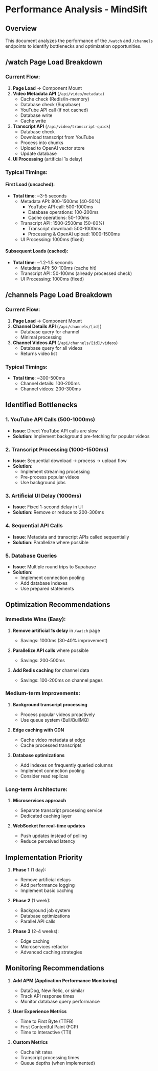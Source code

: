 # Performance Analysis - MindSift

## Overview
This document analyzes the performance of the `/watch` and `/channels` endpoints to identify bottlenecks and optimization opportunities.

## /watch Page Load Breakdown

### Current Flow:
1. **Page Load** → Component Mount
2. **Video Metadata API** (`/api/video/metadata`)
   - Cache check (Redis/in-memory)
   - Database check (Supabase)
   - YouTube API call (if not cached)
   - Database write
   - Cache write
3. **Transcript API** (`/api/video/transcript-quick`)
   - Database check
   - Download transcript from YouTube
   - Process into chunks
   - Upload to OpenAI vector store
   - Update database
4. **UI Processing** (artificial 1s delay)

### Typical Timings:

#### First Load (uncached):
- **Total time**: ~3-5 seconds
  - Metadata API: 800-1500ms (40-50%)
    - YouTube API call: 500-1000ms
    - Database operations: 100-200ms
    - Cache operations: 50-100ms
  - Transcript API: 1500-2500ms (50-60%)
    - Transcript download: 500-1000ms
    - Processing & OpenAI upload: 1000-1500ms
  - UI Processing: 1000ms (fixed)

#### Subsequent Loads (cached):
- **Total time**: ~1.2-1.5 seconds
  - Metadata API: 50-100ms (cache hit)
  - Transcript API: 50-100ms (already processed check)
  - UI Processing: 1000ms (fixed)

## /channels Page Load Breakdown

### Current Flow:
1. **Page Load** → Component Mount
2. **Channel Details API** (`/api/channels/[id]`)
   - Database query for channel
   - Minimal processing
3. **Channel Videos API** (`/api/channels/[id]/videos`)
   - Database query for all videos
   - Returns video list

### Typical Timings:
- **Total time**: ~300-500ms
  - Channel details: 100-200ms
  - Channel videos: 200-300ms

## Identified Bottlenecks

### 1. YouTube API Calls (500-1000ms)
- **Issue**: Direct YouTube API calls are slow
- **Solution**: Implement background pre-fetching for popular videos

### 2. Transcript Processing (1000-1500ms)
- **Issue**: Sequential download → process → upload flow
- **Solution**: 
  - Implement streaming processing
  - Pre-process popular videos
  - Use background jobs

### 3. Artificial UI Delay (1000ms)
- **Issue**: Fixed 1-second delay in UI
- **Solution**: Remove or reduce to 200-300ms

### 4. Sequential API Calls
- **Issue**: Metadata and transcript APIs called sequentially
- **Solution**: Parallelize where possible

### 5. Database Queries
- **Issue**: Multiple round trips to Supabase
- **Solution**: 
  - Implement connection pooling
  - Add database indexes
  - Use prepared statements

## Optimization Recommendations

### Immediate Wins (Easy):
1. **Remove artificial 1s delay** in `/watch` page
   - Savings: 1000ms (30-40% improvement)
   
2. **Parallelize API calls** where possible
   - Savings: 200-500ms
   
3. **Add Redis caching** for channel data
   - Savings: 100-200ms on channel pages

### Medium-term Improvements:
1. **Background transcript processing**
   - Process popular videos proactively
   - Use queue system (Bull/BullMQ)
   
2. **Edge caching with CDN**
   - Cache video metadata at edge
   - Cache processed transcripts
   
3. **Database optimizations**
   - Add indexes on frequently queried columns
   - Implement connection pooling
   - Consider read replicas

### Long-term Architecture:
1. **Microservices approach**
   - Separate transcript processing service
   - Dedicated caching layer
   
2. **WebSocket for real-time updates**
   - Push updates instead of polling
   - Reduce perceived latency

## Implementation Priority

1. **Phase 1** (1 day):
   - Remove artificial delays
   - Add performance logging
   - Implement basic caching

2. **Phase 2** (1 week):
   - Background job system
   - Database optimizations
   - Parallel API calls

3. **Phase 3** (2-4 weeks):
   - Edge caching
   - Microservices refactor
   - Advanced caching strategies

## Monitoring Recommendations

1. **Add APM (Application Performance Monitoring)**
   - DataDog, New Relic, or similar
   - Track API response times
   - Monitor database query performance

2. **User Experience Metrics**
   - Time to First Byte (TTFB)
   - First Contentful Paint (FCP)
   - Time to Interactive (TTI)

3. **Custom Metrics**
   - Cache hit rates
   - Transcript processing times
   - Queue depths (when implemented)